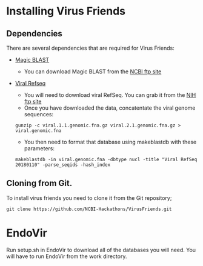 # Installing Virus Friends


## Dependencies

There are several dependencies that are required for Virus Friends:
- [Magic BLAST](https://boratyng.github.io/magicblast/)
  * You can download Magic BLAST from the [NCBI ftp site](https://goo.gl/oLzUvD)

- [Viral Refseq](https://www.ncbi.nlm.nih.gov/genome/viruses/)
  * You will need to download viral RefSeq. You can grab it from the [NIH ftp site](https://goo.gl/TEFNT8)
  * Once you have downloaded the data, concatentate the viral genome sequences:
  ```
  gunzip -c viral.1.1.genomic.fna.gz viral.2.1.genomic.fna.gz > viral.genomic.fna
  ```
  * You then need to format that database using makeblastdb with these parameters:
  ```
  makeblastdb -in viral.genomic.fna -dbtype nucl -title "Viral RefSeq 20180110" -parse_seqids -hash_index
  ```


## Cloning from Git.

To install virus friends you need to clone it from the Git repository;

```
git clone https://github.com/NCBI-Hackathons/VirusFriends.git
```




# EndoVir
Run setup.sh in EndoVir to download all of the databases you will need. You will have to run EndoVir from the work directory.
